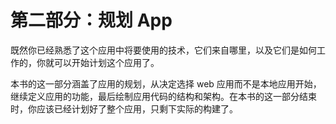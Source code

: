 # 第二部分：规划 App

<!-- ch 4~5 -->

既然你已经熟悉了这个应用中将要使用的技术，它们来自哪里，以及它们是如何工作的，你就可以开始计划这个应用了。

本书的这一部分涵盖了应用的规划，从决定选择 web 应用而不是本地应用开始，继续定义应用的功能，最后绘制应用代码的结构和架构。在本书的这一部分结束时，你应该已经计划好了整个应用，只剩下实际的构建了。